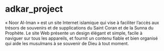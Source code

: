 # adkar_project
« Noor Al-Iman » est un site Internet islamique qui vise à faciliter l’accès aux trésors de souvenirs et de supplications du Saint Coran et de la Sunna du Prophète. Le site Web présente un design élégant et simple, facile à naviguer sur tous les appareils, et fournit un contenu fiable et bien organisé qui aide les musulmans à se souvenir de Dieu à tout moment.

